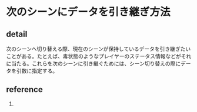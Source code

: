# 次のシーンにデータを引き継ぎ方法

## detail

次のシーンへ切り替える際、現在のシーンが保持しているデータを引き継ぎたいことがある。たとえば、毒状態のようなプレイヤーのステータス情報などがそれに当たる。これらを次のシーンに引き継ぐためには、シーン切り替えの際にデータを引数に指定する。

## reference

1. []()
